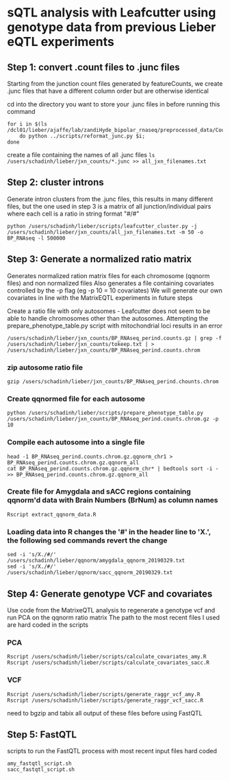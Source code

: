 sQTL analysis with Leafcutter using genotype data from previous Lieber eQTL experiments
========

## Step 1: convert .count files to .junc files
Starting from the junction count files generated by featureCounts, we create .junc files 
that have a different column order but are otherwise identical

cd into the directory you want to store your .junc files in before running this command
```
for i in $(ls /dcl01/lieber/ajaffe/lab/zandiHyde_bipolar_rnaseq/preprocessed_data/Counts/junction/*.count); 
	do python ../scripts/reformat_junc.py $i;
done
```

create a file containing the names of all .junc files
`ls /users/schadinh/lieber/jxn_counts/*.junc >> all_jxn_filenames.txt`

## Step 2: cluster introns
Generate intron clusters from the .junc files, this results in many different files,
but the one used in step 3 is a matrix of all junction/individual pairs where
each cell is a ratio in string format "#/#"

```
python /users/schadinh/lieber/scripts/leafcutter_cluster.py -j /users/schadinh/lieber/jxn_counts/all_jxn_filenames.txt -m 50 -o BP_RNAseq -l 500000
```

## Step 3: Generate a normalized ratio matrix
Generates normalized ration matrix files for each chromosome (qqnorm files) and non normalized files
Also generates a file containing covariates controlled by the -p flag (eg -p 10 = 10 covariates)
We will generate our own covariates in line with the MatrixEQTL experiments in future steps

Create a ratio file with only autosomes - Leafcutter does not seem to be able to handle chromosomes other than the
autosomes. Attempting the prepare_phenotype_table.py script with mitochondrial loci results in an error

```
/users/schadinh/lieber/jxn_counts/BP_RNAseq_perind.counts.gz | grep -f /users/schadinh/lieber/jxn_counts/tokeep.txt | > /users/schadinh/lieber/jxn_counts/BP_RNAseq_perind.counts.chrom
```

### zip autosome ratio file 
`gzip /users/schadinh/lieber/jxn_counts/BP_RNAseq_perind.chounts.chrom`

### Create qqnormed file for each autosome
`python /users/schadinh/lieber/scripts/prepare_phenotype_table.py /users/schadinh/lieber/jxn_counts/BP_RNAseq_perind.counts.chrom.gz -p 10`

### Compile each autosome into a single file
```
head -1 BP_RNAseq_perind.counts.chrom.gz.qqnorm_chr1 > BP_RNAseq_perind.counts.chrom.gz.qqnorm_all
cat BP_RNAseq_perind.counts.chrom.gz.qqnorm_chr* | bedtools sort -i - >> BP_RNAseq_perind.counts.chrom.gz.qqnorm_all
```

### Create file for Amygdala and sACC regions containing qqnorm'd data with Brain Numbers (BrNum) as column names
`Rscript extract_qqnorm_data.R`

### Loading data into R changes the '#' in the header line to 'X.', the following sed commands revert the change
```
sed -i 's/X./#/' /users/schadinh/lieber/qqnorm/amygdala_qqnorm_20190329.txt
sed -i 's/X./#/' /users/schadinh/lieber/qqnorm/sacc_qqnorm_20190329.txt
```


## Step 4: Generate genotype VCF and covariates
Use code from the MatrixeQTL analysis to regenerate a genotype vcf and run
PCA on the qqnorm ratio matrix
The path to the most recent files I used are hard coded in the scripts

### PCA
```
Rscript /users/schadinh/lieber/scripts/calculate_covariates_amy.R
Rscript /users/schadinh/lieber/scripts/calculate_covariates_sacc.R
```

### VCF
```
Rscript /users/schadinh/lieber/scripts/generate_raggr_vcf_amy.R
Rscript /users/schadinh/lieber/scripts/generate_raggr_vcf_sacc.R
```
need to bgzip and tabix all output of these files before using FastQTL

## Step 5: FastQTL
scripts to run the FastQTL process with most recent input files hard coded
```
amy_fastqtl_script.sh
sacc_fastqtl_script.sh
```
